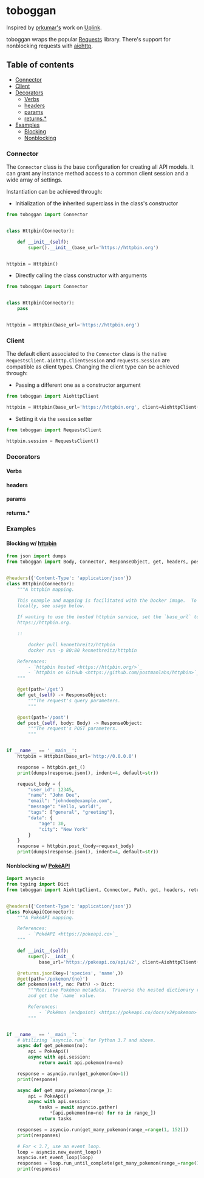 # toboggan

Inspired by [prkumar's](https://github.com/prkumar) work on [Uplink](https://github.com/prkumar/uplink).

toboggan wraps the popular [Requests](https://github.com/psf/requests) library.  There's support for nonblocking requests with [aiohttp](https://github.com/aio-libs/aiohttp).

## Table of contents

- [Connector](#connector)
- [Client](#client)
- [Decorators](#decorators)
  - [Verbs](#verbs)
  - [headers](#headers)
  - [params](#params)
  - [returns.*]()
- [Examples](#examples)
  - [Blocking](#blocking-w-httpbin)
  - [Nonblocking](#nonblocking-w-pokéapi)

### Connector

The `Connector` class is the base configuration for creating all API models.  It can grant any instance method access
to a common client session and a wide array of settings.

Instantiation can be achieved through:

- Initialization of the inherited superclass in the class's constructor

``` python
from toboggan import Connector


class Httpbin(Connector):

    def __init__(self):
        super().__init__(base_url='https://httpbin.org')


httpbin = Httpbin()
```

- Directly calling the class constructor with arguments

``` python
from toboggan import Connector


class Httpbin(Connector):
    pass


httpbin = Httpbin(base_url='https://httpbin.org')
```

### Client

The default client associated to the `Connector` class is the native `RequestsClient`.  `aiohttp.ClientSession` and
`requests.Session` are compatible as client types.  Changing the client type can be achieved through:

- Passing a different one as a constructor argument

``` python
from toboggan import AiohttpClient

httpbin = Httpbin(base_url='https://httpbin.org', client=AiohttpClient())
```

- Setting it via the `session` setter

``` python
from toboggan import RequestsClient

httpbin.session = RequestsClient()
```

### Decorators

#### Verbs

#### headers

#### params

#### returns.*

### Examples

#### Blocking w/ [httpbin](https://github.com/postmanlabs/httpbin)

``` python
from json import dumps
from toboggan import Body, Connector, ResponseObject, get, headers, post


@headers({'Content-Type': 'application/json'})
class Httpbin(Connector):
    """A httpbin mapping.

    This example and mapping is facilitated with the Docker image.  To run it
    locally, see usage below.

    If wanting to use the hosted httpbin service, set the `base_url` to
    https://httpbin.org.

    ::

        docker pull kennethreitz/httpbin
        docker run -p 80:80 kennethreitz/httpbin

    References:
        - `httpbin hosted <https://httpbin.org/>`_
        - `httpbin on GitHub <https://github.com/postmanlabs/httpbin>`_
    """

    @get(path='/get')
    def get_(self) -> ResponseObject:
        """The request's query parameters.
        """

    @post(path='/post')
    def post_(self, body: Body) -> ResponseObject:
        """The request's POST parameters.
        """


if __name__ == '__main__':
    httpbin = Httpbin(base_url='http://0.0.0.0')

    response = httpbin.get_()
    print(dumps(response.json(), indent=4, default=str))

    request_body = {
        "user_id": 12345,
        "name": "John Doe",
        "email": "johndoe@example.com",
        "message": "Hello, world!",
        "tags": ["general", "greeting"],
        "data": {
            "age": 30,
            "city": "New York"
        }
    }
    response = httpbin.post_(body=request_body)
    print(dumps(response.json(), indent=4, default=str))
```

#### Nonblocking w/ [PokéAPI](https://pokeapi.co/)

``` python
import asyncio
from typing import Dict
from toboggan import AiohttpClient, Connector, Path, get, headers, returns


@headers({'Content-Type': 'application/json'})
class PokeApi(Connector):
    """A PokéAPI mapping.

    References:
        - `PokéAPI <https://pokeapi.co>`_
    """

    def __init__(self):
        super().__init__(
            base_url='https://pokeapi.co/api/v2', client=AiohttpClient())

    @returns.json(key=('species', 'name',))
    @get(path='/pokemon/{no}')
    def pokemon(self, no: Path) -> Dict:
        """Retrieve Pokémon metadata.  Traverse the nested dictionary returned
        and get the `name` value.

        References:
            - `Pokémon (endpoint) <https://pokeapi.co/docs/v2#pokemon>`_
        """


if __name__ == '__main__':
    # Utilizing `asyncio.run` for Python 3.7 and above.
    async def get_pokemon(no):
        api = PokeApi()
        async with api.session:
            return await api.pokemon(no=no)

    response = asyncio.run(get_pokemon(no=1))
    print(response)

    async def get_many_pokemon(range_):
        api = PokeApi()
        async with api.session:
            tasks = await asyncio.gather(
                *[api.pokemon(no=no) for no in range_])
            return tasks

    responses = asyncio.run(get_many_pokemon(range_=range(1, 152)))
    print(responses)

    # For < 3.7, use an event loop.
    loop = asyncio.new_event_loop()
    asyncio.set_event_loop(loop)
    responses = loop.run_until_complete(get_many_pokemon(range_=range(1, 152)))
    print(responses)
```
